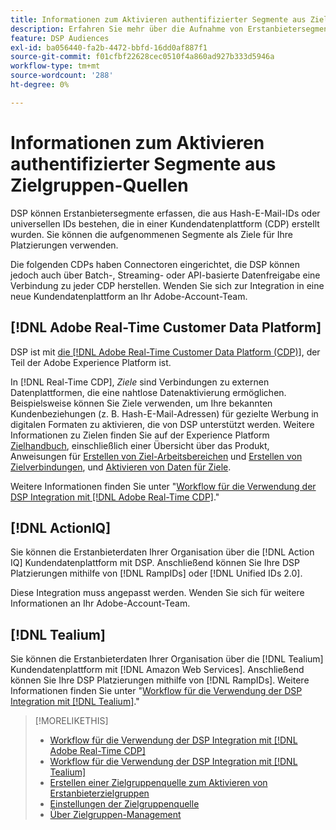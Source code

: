 ```yaml
---
title: Informationen zum Aktivieren authentifizierter Segmente aus Zielgruppen-Quellen
description: Erfahren Sie mehr über die Aufnahme von Erstanbietersegmenten aus einer Kundendatenplattform.
feature: DSP Audiences
exl-id: ba056440-fa2b-4472-bbfd-16dd0af887f1
source-git-commit: f01cfbf22628cec0510f4a860ad927b333d5946a
workflow-type: tm+mt
source-wordcount: '288'
ht-degree: 0%

---
```


# Informationen zum Aktivieren authentifizierter Segmente aus Zielgruppen-Quellen

DSP können Erstanbietersegmente erfassen, die aus Hash-E-Mail-IDs oder universellen IDs bestehen, die in einer Kundendatenplattform (CDP) erstellt wurden. Sie können die aufgenommenen Segmente als Ziele für Ihre Platzierungen verwenden.

Die folgenden CDPs haben Connectoren eingerichtet, die DSP können jedoch auch über Batch-, Streaming- oder API-basierte Datenfreigabe eine Verbindung zu jeder CDP herstellen. Wenden Sie sich zur Integration in eine neue Kundendatenplattform an Ihr Adobe-Account-Team.

## [!DNL Adobe Real-Time Customer Data Platform]

DSP ist mit [die [!DNL Adobe Real-Time Customer Data Platform (CDP)]](https://experienceleague.adobe.com/docs/experience-platform/rtcdp/overview.html), der Teil der Adobe Experience Platform ist.

In [!DNL Real-Time CDP], *Ziele* sind Verbindungen zu externen Datenplattformen, die eine nahtlose Datenaktivierung ermöglichen. Beispielsweise können Sie Ziele verwenden, um Ihre bekannten Kundenbeziehungen (z. B. Hash-E-Mail-Adressen) für gezielte Werbung in digitalen Formaten zu aktivieren, die von DSP unterstützt werden. Weitere Informationen zu Zielen finden Sie auf der Experience Platform [Zielhandbuch](https://experienceleague.adobe.com/docs/experience-platform/destinations/home.html), einschließlich einer Übersicht über das Produkt, Anweisungen für [Erstellen von Ziel-Arbeitsbereichen](https://experienceleague.adobe.com/docs/experience-platform/destinations/ui/destinations-workspace.html) und [Erstellen von Zielverbindungen](https://experienceleague.adobe.com/docs/experience-platform/destinations/ui/connect-destination.html), und [Aktivieren von Daten für Ziele](https://experienceleague.adobe.com/docs/experience-platform/destinations/ui/activate/activate-segment-streaming-destinations.html).

Weitere Informationen finden Sie unter &quot;[Workflow für die Verwendung der DSP Integration mit [!DNL Adobe Real-Time CDP]](/help/dsp/audiences/sources/source-adobe-rtcdp.md).&quot;

## [!DNL ActionIQ]

Sie können die Erstanbieterdaten Ihrer Organisation über die [!DNL Action IQ] Kundendatenplattform mit DSP. Anschließend können Sie Ihre DSP Platzierungen mithilfe von [!DNL RampIDs] oder [!DNL Unified IDs 2.0].

Diese Integration muss angepasst werden. Wenden Sie sich für weitere Informationen an Ihr Adobe-Account-Team.

## [!DNL Tealium]

Sie können die Erstanbieterdaten Ihrer Organisation über die [!DNL Tealium] Kundendatenplattform mit [!DNL Amazon Web Services]. Anschließend können Sie Ihre DSP Platzierungen mithilfe von [!DNL RampIDs]. Weitere Informationen finden Sie unter &quot;[Workflow für die Verwendung der DSP Integration mit [!DNL Tealium]](/help/dsp/audiences/sources/source-tealium.md).&quot;

>[!MORELIKETHIS]
>
>* [Workflow für die Verwendung der DSP Integration mit [!DNL Adobe Real-Time CDP]](/help/dsp/audiences/sources/source-adobe-rtcdp.md)
>* [Workflow für die Verwendung der DSP Integration mit [!DNL Tealium]](/help/dsp/audiences/sources/source-tealium.md)
>* [Erstellen einer Zielgruppenquelle zum Aktivieren von Erstanbieterzielgruppen](source-create.md)
>* [Einstellungen der Zielgruppenquelle](source-settings.md)
>* [Über Zielgruppen-Management](/help/dsp/audiences/audience-about.md)

<!--
>* [Workflow for Using the DSP Integration with [!DNL ActionIQ]](/help/dsp/audiences/sources/source-actioniq.md)
-->
